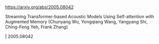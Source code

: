https://arxiv.org/abs/2005.08042

Streaming Transformer-based Acoustic Models Using Self-attention with Augmented Memory (Chunyang Wu, Yongqiang Wang, Yangyang Shi, Ching-Feng Yeh, Frank Zhang)

| 2005.08042